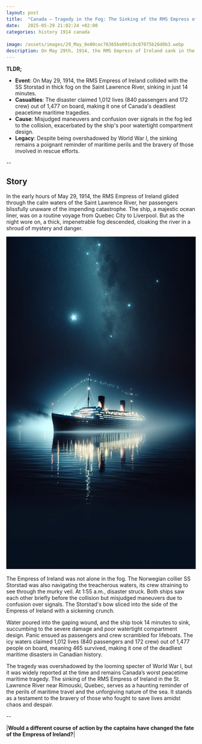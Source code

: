 ```yaml
---
layout: post
title:  "Canada – Tragedy in the Fog: The Sinking of the RMS Empress of Ireland - 1914"
date:   2025-05-29 21:02:24 +02:00
categories: history 1914 canada

image: /assets/images/29_May_0e00cec76365be091c8c87075b26d0b3.webp
description: On May 29th, 1914, the RMS Empress of Ireland sank in the Saint Lawrence River after colliding with the Norwegian collier SS Storstad in dense fog. The disaster resulted in the loss of 1,012 lives, making it one of the deadliest maritime disasters in Canadian history.
---
```


**TLDR;**
- **Event**: On May 29, 1914, the RMS Empress of Ireland collided with the SS Storstad in thick fog on the Saint Lawrence River, sinking in just 14 minutes.
- **Casualties**: The disaster claimed 1,012 lives (840 passengers and 172 crew) out of 1,477 on board, making it one of Canada's deadliest peacetime maritime tragedies.
- **Cause**: Misjudged maneuvers and confusion over signals in the fog led to the collision, exacerbated by the ship's poor watertight compartment design.
- **Legacy**: Despite being overshadowed by World War I, the sinking remains a poignant reminder of maritime perils and the bravery of those involved in rescue efforts.

--


## Story
In the early hours of May 29, 1914, the RMS Empress of Ireland glided through the calm waters of the Saint Lawrence River, her passengers blissfully unaware of the impending catastrophe. The ship, a majestic ocean liner, was on a routine voyage from Quebec City to Liverpool. But as the night wore on, a thick, impenetrable fog descended, cloaking the river in a shroud of mystery and danger.

![Image](/assets/images/29_May_0e00cec76365be091c8c87075b26d0b3.webp)

The Empress of Ireland was not alone in the fog. The Norwegian collier SS Storstad was also navigating the treacherous waters, its crew straining to see through the murky veil. At 1:55 a.m., disaster struck. Both ships saw each other briefly before the collision but misjudged maneuvers due to confusion over signals. The Storstad's bow sliced into the side of the Empress of Ireland with a sickening crunch.

Water poured into the gaping wound, and the ship took 14 minutes to sink, succumbing to the severe damage and poor watertight compartment design. Panic ensued as passengers and crew scrambled for lifeboats. The icy waters claimed 1,012 lives (840 passengers and 172 crew) out of 1,477 people on board, meaning 465 survived, making it one of the deadliest maritime disasters in Canadian history.

The tragedy was overshadowed by the looming specter of World War I, but it was widely reported at the time and remains Canada’s worst peacetime maritime tragedy. The sinking of the RMS Empress of Ireland in the St. Lawrence River near Rimouski, Quebec, serves as a haunting reminder of the perils of maritime travel and the unforgiving nature of the sea. It stands as a testament to the bravery of those who fought to save lives amidst chaos and despair.


--

|**Would a different course of action by the captains have changed the fate of the Empress of Ireland?**|

